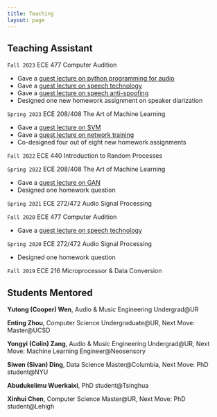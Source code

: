 ```yaml
---
title: Teaching
layout: page
---
```



## Teaching Assistant

`Fall 2023` ECE 477 Computer Audition

* Gave a [guest lecture on python programming for audio](https://drive.google.com/drive/folders/1eFQkzbems7IQYmvwGxn4C4wX912Y8gre?usp=sharing)
* Gave a [guest lecture on speech technology](https://docs.google.com/presentation/d/1fs7ooYwbPFaGqsDb8kF8HwSUG-PQ6mr6pJYb4aqcPuw/edit?usp=sharing)
* Gave a [guest lecture on speech anti-spoofing](https://docs.google.com/presentation/d/1Qx5sebNPDW3FcNBco8tKmmNbE4cmrrj8ZHJxaneRT2g/edit?usp=sharing)
* Designed one new homework assignment on speaker diarization

`Spring 2023` ECE 208/408  The Art of Machine Learning 

* Gave a [guest lecture on SVM](https://docs.google.com/presentation/d/1NUiJFKHXYJJk2VEx805ED85YhpXbrJBSbI8H1YbdRUE/edit?usp=sharing)
* Gave a [guest lecture on network training](https://docs.google.com/presentation/d/1aiV1yA91-6zB02ug1G0zqWYUnGYcXNQTZqz1M-Dzs2k/edit?usp=sharing)
* Co-designed four out of eight new homework assignments

`Fall 2022` ECE 440 Introduction to Random Processes 

`Spring 2022` ECE 208/408  The Art of Machine Learning 

* Gave a [guest lecture on GAN](https://youtu.be/trRkNKNM5aE)
* Designed one homework question 

`Spring 2021` ECE 272/472 Audio Signal Processing 

`Fall 2020` ECE 477 Computer Audition 

* Gave a [guest lecture on speech technology](./contents/GuestLec_Neil_ECE477_Fall2021.pdf)

`Spring 2020` ECE 272/472 Audio Signal Processing

* Designed one homework question 

`Fall 2019` ECE 216 Microprocessor & Data Conversion 

## Students Mentored

**Yutong (Cooper) Wen**, Audio & Music Engineering Undergrad@UR

**Enting Zhou**, Computer Science Undergraduate@UR, Next Move: Master@UCSD

**Yongyi (Colin) Zang**, Audio & Music Engineering Undergrad@UR, Next Move: Machine Learning Engineer@Neosensory

**Siwen (Sivan) Ding**, Data Science Master@Columbia, Next Move: PhD student@NYU

**Abudukelimu Wuerkaixi**, PhD student@Tsinghua

**Xinhui Chen**, Computer Science Master@UR, Next Move: PhD student@Lehigh

